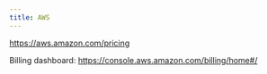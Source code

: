 ```yaml
---
title: AWS
---
```


https://aws.amazon.com/pricing

Billing dashboard: https://console.aws.amazon.com/billing/home#/
